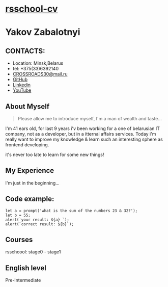 # [ rsschool-cv ](https://github.com/Crossroads30/rsschool-cv/edit/gh-pages/cv.md) 
# **Yakov Zabalotnyi**
## CONTACTS:
* Location: Minsk,Belarus
* tel: +375(33)6392140 
* CROSSROADS30@mail.ru
* [ GitHub ](https://github.com/Crossroads30)
* [ Linkedin ](https://www.linkedin.com/in/yakov-zabolotnyi-73b8ab89/)
* [YouTube](https://www.youtube.com/channel/UCBjuiMfioFWVUVOlbkkB8rQ)
## About Myself
> Please allow me to introduce myself, I'm a man of wealth and taste... 

I'm 41 ears old, for last 9 years i'v been working for a one of belarusian IT company, not as a developer, but in a itternal affairs services.
Today i'm really want to improve my knowledge & learn such an interesting sphere as frontend developing.

it's never too late to learn for some new things!
## My Experience

I'm just in the beginning...
## Code example:
``` 
let a = prompt('what is the sum of the numbers 23 & 32?');
let b = 55;
alert(`your result: ${a} `); 
alert(`correct result: ${b}`);

```

## Courses

rsschcool: stage0 - stage1
## English level
Pre-Intermediate
